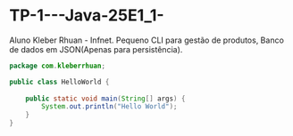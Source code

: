 # TP-1---Java-25E1_1-
Aluno Kleber Rhuan - Infnet.
Pequeno CLI para gestão de produtos, Banco de dados em JSON(Apenas para persistência).

```java
package com.kleberrhuan;

public class HelloWorld {
    
    public static void main(String[] args) {
        System.out.println("Hello World");
    }
}
```
